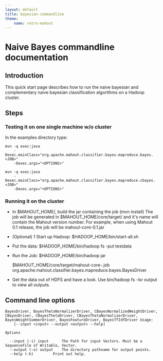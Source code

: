 ```yaml
---
layout: default
title: bayesian-commandline
theme:
    name: retro-mahout
---
```


# Naive Bayes commandline documentation

<a name="bayesian-commandline-Introduction"></a>
## Introduction

This quick start page describes how to run the naive bayesian and
complementary naive bayesian classification algorithms on a Hadoop cluster.

<a name="bayesian-commandline-Steps"></a>
## Steps

<a name="bayesian-commandline-Testingitononesinglemachinew/ocluster"></a>
### Testing it on one single machine w/o cluster

In the examples directory type:

    mvn -q exec:java
        -Dexec.mainClass="org.apache.mahout.classifier.bayes.mapreduce.bayes.<JOB>"
        -Dexec.args="<OPTIONS>"

    mvn -q exec:java
        -Dexec.mainClass="org.apache.mahout.classifier.bayes.mapreduce.cbayes.<JOB>"
        -Dexec.args="<OPTIONS>"


<a name="bayesian-commandline-Runningitonthecluster"></a>
### Running it on the cluster

* In $MAHOUT_HOME/, build the jar containing the job (mvn install) The job
will be generated in $MAHOUT_HOME/core/target/ and it's name will contain
the Mahout version number. For example, when using Mahout 0.1 release, the
job will be mahout-core-0.1.jar

* (Optional) 1 Start up Hadoop: $HADOOP_HOME/bin/start-all.sh

* Put the data: $HADOOP_HOME/bin/hadoop fs -put <PATH TO DATA> testdata

* Run the Job: $HADOOP_HOME/bin/hadoop jar

    $MAHOUT_HOME/core/target/mahout-core-<MAHOUT VERSION>.job
        org.apache.mahout.classifier.bayes.mapreduce.bayes.BayesDriver <OPTIONS>

* Get the data out of HDFS and have a look. Use bin/hadoop fs -lsr output
to view all outputs.

<a name="bayesian-commandline-Commandlineoptions"></a>
## Command line options

    BayesDriver, BayesThetaNormalizerDriver, CBayesNormalizedWeightDriver, CBayesDriver, CBayesThetaDriver, CBayesThetaNormalizerDriver, BayesWeightSummerDriver, BayesFeatureDriver, BayesTfIdfDriver Usage:
        [--input <input> --output <output> --help]
      
    Options
    
      --input (-i) input	  The Path for input Vectors. Must be a SequenceFile of Writable, Vector.
      --output (-o) output	  The directory pathname for output points.
      --help (-h)		  Print out help.

